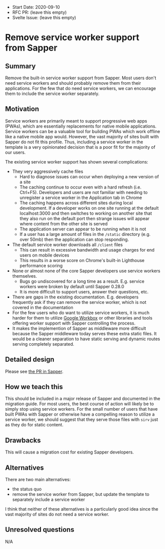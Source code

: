 - Start Date: 2020-09-10
- RFC PR: (leave this empty)
- Svelte Issue: (leave this empty)

# Remove service worker support from Sapper

## Summary

Remove the built-in service worker support from Sapper. Most users don't need
service workers and should probably remove them from their applications. For the few
that do need service workers, we can encourage them to include the service worker
separately.

## Motivation

Service workers are primarily meant to support progressive web apps (PWAs), which
are essentially replacements for native mobile applications. Service workers can be
a valuable tool for building PWAs which work offline like a native mobile app would.
However, the vast majority of sites built with Sapper do not fit this profile. Thus,
including a service worker in the template is a very opinionated decision that is a
poor fit for the majority of our users.

The existing service worker support has shown several complications:

* They very aggressively cache files
    * Hard to diagnose issues can occur when deploying a new version of a site
    * The caching continue to occur even with a hard refresh (i.e. Ctrl+F5).
      Developers and users are not familiar with needing to unregister a service
      worker in the Application tab in Chrome
    * The caching happens across different sites during local development. If a
      developer works on one site running at the default localhost:3000 and then
      switches to working on another site that they also run on the default port
      then strange issues will appear where content from the other site is served
    * The application server can appear to be running when it is not
    * If a user has a large amount of files in the `/static` directory (e.g. over
      50mb) then the application can stop responding.
* The default service worker downloads all `/client` files
    * This can result in excessive bandwidth and usage charges for end users on
      mobile devices
    * This results in a worse score on Chrome's built-in Lighthouse performance
      scoring
* None or almost none of the core Sapper developers use service workers themselves.
    * Bugs go undiscovered for a long time as a result. E.g. service workers were
      broken by default until Sapper 0.28.0
    * It is more difficult to support users, answer their questions, etc.
* There are gaps in the existing documentation. E.g. developers frequently ask if
  they can remove the service worker, which is not covered in the documentation
* For the few users who do want to utilize service workers, it is much harder for
  them to utilize [Google Workbox](https://developers.google.com/web/tools/workbox)
  or other libraries and tools offering worker support with Sapper controlling the
  process.
* It makes the implemention of Sapper as middleware more difficult because the
  Sapper middleware today serves these extra static files. It would be a cleaner
  separation to have static serving and dynamic routes serving completely separated.

## Detailed design

Please see [the PR in Sapper](https://github.com/sveltejs/sapper/pull/1502).

## How we teach this

This should be included in a major release of Sapper and documented in the migration
guide. For most users, the best course of action will likely be to simply stop using
service workers. For the small number of users that have built PWAs with Sapper or
otherwise have a compelling reason to utilize a service worker, we should suggest
that they serve those files with `sirv` just as they do for static content.

## Drawbacks

This will cause a migration cost for existing Sapper developers.

## Alternatives

There are two main alternatives:
* the status quo
* remove the service worker from Sapper, but update the template to separately
  include a service worker

I think that neither of these alternatives is a particularly good idea since the
vast majority of sites do not need a service worker.

## Unresolved questions

N/A

